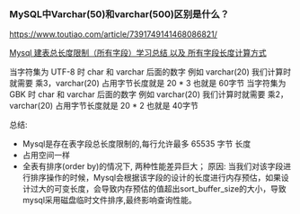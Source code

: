 

### MySQL中Varchar(50)和varchar(500)区别是什么？
https://www.toutiao.com/article/7391749141468086821/

[Mysql 建表总长度限制（所有字段）学习总结 以及 所有字段长度计算方式](https://blog.csdn.net/weixin_44131922/article/details/122131467)

当字符集为 UTF-8 时 char 和 varchar 后面的数字 例如 varchar(20) 我们计算时就需要 乘3，varchar(20) 占用字节长度就是 20 * 3 也就是 60字节
当字符集为 GBK 时 char 和 varchar 后面的数字 例如 varchar(20) 我们计算时就需要 乘2，varchar(20) 占用字节长度就是 20 * 2 也就是 40字节

总结:

- Mysql是存在表字段总长度限制的,每行允许最多 65535 字节 长度
- 占用空间一样
- 全表有排序(order by)的情况下, 两种性能差异巨大；
原因: 当我们对该字段进行排序操作的时候，Mysql会根据该字段的设计的长度进行内存预估，如果设计过大的可变长度，会导致内存预估的值超出sort_buffer_size的大小，导致mysql采用磁盘临时文件排序,最终影响查询性能。
